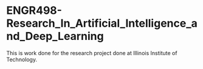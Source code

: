 # ENGR498-Research_In_Artificial_Intelligence_and_Deep_Learning
This is work done for the research project done at Illinois Institute of Technology.
